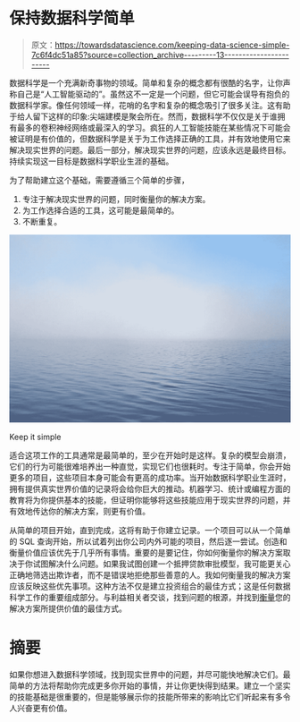 # 保持数据科学简单

> 原文：<https://towardsdatascience.com/keeping-data-science-simple-7c6f4dc51a85?source=collection_archive---------13----------------------->

数据科学是一个充满新奇事物的领域。简单和复杂的概念都有很酷的名字，让你声称自己是“人工智能驱动的”。虽然这不一定是一个问题，但它可能会误导有抱负的数据科学家。像任何领域一样，花哨的名字和复杂的概念吸引了很多关注。这有助于给人留下这样的印象:尖端建模是聚会所在。然而，数据科学不仅仅是关于谁拥有最多的卷积神经网络或最深入的学习。疯狂的人工智能技能在某些情况下可能会被证明是有价值的，但数据科学是关于为工作选择正确的工具，并有效地使用它来解决现实世界的问题。最后一部分，解决现实世界的问题，应该永远是最终目标。持续实现这一目标是数据科学职业生涯的基础。

为了帮助建立这个基础，需要遵循三个简单的步骤，

1.  专注于解决现实世界的问题，同时衡量你的解决方案。
2.  为工作选择合适的工具，这可能是最简单的。
3.  不断重复。

![](img/828bb92b3b667914d3a636940fc5b296.png)

Keep it simple

适合这项工作的工具通常是最简单的，至少在开始时是这样。复杂的模型会崩溃，它们的行为可能很难培养出一种直觉，实现它们也很耗时。专注于简单，你会开始更多的项目，这些项目本身可能会有更高的成功率。当开始数据科学职业生涯时，拥有提供真实世界价值的记录将会给你巨大的推动。机器学习、统计或编程方面的教育将为你提供基本的技能，但证明你能够将这些技能应用于现实世界的问题，并有效地传达你的解决方案，则更有价值。

从简单的项目开始，直到完成，这将有助于你建立记录。一个项目可以从一个简单的 SQL 查询开始，所以试着列出你公司内外可能的项目，然后逐一尝试。创造和衡量价值应该优先于几乎所有事情。重要的是要记住，你如何衡量你的解决方案取决于你试图解决什么问题。如果我试图创建一个抵押贷款审批模型，我可能更关心正确地筛选出欺诈者，而不是错误地拒绝那些善意的人。我如何衡量我的解决方案应该反映这些优先事项。这种方法不仅是建立投资组合的最佳方式；这是任何数据科学工作的重要组成部分。与利益相关者交谈，找到问题的根源，并找到[衡量](https://www.kaushik.net/avinash/cookies-to-humans-implications-identity-systems-incentives/)您的解决方案所提供价值的最佳方式。

# 摘要

如果你想进入数据科学领域，找到现实世界中的问题，并尽可能快地解决它们。最简单的方法将帮助你完成更多你开始的事情，并让你更快得到结果。建立一个坚实的技能基础是很重要的，但是能够展示你的技能所带来的影响比它们听起来有多令人兴奋更有价值。